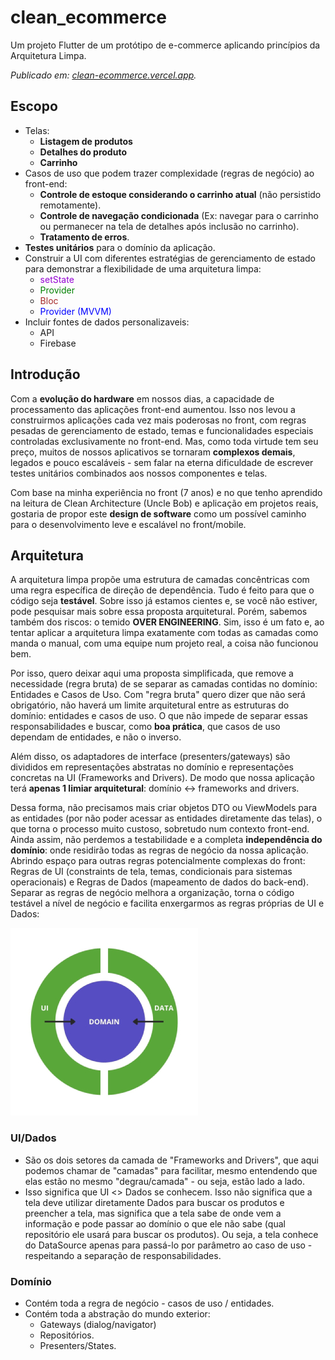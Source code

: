 # clean_ecommerce

Um projeto Flutter de um protótipo de e-commerce aplicando princípios da Arquitetura Limpa.

_Publicado em: [clean-ecommerce.vercel.app](https://clean-ecommerce.vercel.app/)._

## Escopo

- Telas:
    - **Listagem de produtos**
    - **Detalhes do produto**
    - **Carrinho**
- Casos de uso que podem trazer complexidade (regras de negócio) ao front-end:
    - **Controle de estoque considerando o carrinho atual** (não persistido remotamente).
    - **Controle de navegação condicionada** (Ex: navegar para o carrinho ou permanecer na tela de detalhes após inclusão no carrinho).
    - **Tratamento de erros**.
- **Testes unitários** para o domínio da aplicação.
- Construir a UI com diferentes estratégias de gerenciamento de estado para demonstrar a flexibilidade de uma arquitetura limpa:
    - <font color="darkviolet">setState</font>
    - <font color="green">Provider</font>
    - <font color="brown">Bloc</font>
    - <font color="blue">Provider (MVVM)</font>
- Incluir fontes de dados personalizaveis:
    - API
    - Firebase

## Introdução

Com a **evolução do hardware** em nossos dias, a capacidade de processamento das aplicações front-end aumentou.
Isso nos levou a construirmos aplicações cada vez mais poderosas no front, com regras pesadas de gerenciamento
de estado, temas e funcionalidades especiais controladas exclusivamente no front-end. Mas, como toda virtude
tem seu preço, muitos de nossos aplicativos se tornaram **complexos demais**, legados e pouco escaláveis - sem falar na eterna dificuldade de escrever testes unitários combinados aos nossos componentes e telas.

Com base na minha experiência no front (7 anos) e no que tenho aprendido na leitura de Clean Architecture (Uncle Bob) e aplicação em projetos reais, gostaria de propor este **design de software** como um possível caminho para o desenvolvimento leve e escalável no front/mobile.

## Arquitetura

A arquitetura limpa propõe uma estrutura de camadas concêntricas com uma regra específica de direção de dependência. Tudo é feito para que o código seja **testável**. Sobre isso já estamos cientes e, se você não estiver, pode pesquisar mais sobre essa proposta arquitetural. Porém, sabemos também dos riscos: o temido **OVER ENGINEERING**. Sim, isso é um fato e, ao tentar aplicar a arquitetura limpa exatamente com todas as camadas
como manda o manual, com uma equipe num projeto real, a coisa não funcionou bem.

Por isso, quero deixar aqui uma proposta simplificada, que remove a necessidade (regra bruta) de se separar
as camadas contidas no domínio: Entidades e Casos de Uso. Com "regra bruta" quero dizer que não será obrigatório, não haverá um limite arquitetural entre as estruturas do domínio: entidades e casos de uso. O que não impede de separar essas responsabilidades e buscar, como **boa prática**, que casos de uso dependam de entidades, e não o inverso.

Além disso, os adaptadores de interface (presenters/gateways) são divididos em representações abstratas no
domínio e representações concretas na UI (Frameworks and Drivers). De modo que nossa aplicação terá **apenas 1 limiar arquitetural**: domínio <-> frameworks and drivers.

Dessa forma, não precisamos mais criar objetos DTO ou ViewModels para as entidades (por não poder acessar as entidades diretamente das telas), o que torna o processo muito custoso, sobretudo num contexto front-end. Ainda assim, não perdemos a testabilidade e a completa **independência do domínio**: onde residirão todas as regras de negócio da nossa aplicação. Abrindo espaço para outras regras potencialmente complexas do front: Regras de UI (constraints de tela, temas, condicionais para sistemas operacionais) e Regras de Dados (mapeamento de dados do back-end). Separar as regras de negócio melhora a organização, torna o código testável a nível de negócio e facilita enxergarmos as regras próprias de UI e Dados:

![Arquitetura](/architecture.jpg "Arquitetura")

### UI/Dados

- São os dois setores da camada de "Frameworks and Drivers", que aqui podemos chamar de "camadas" para facilitar, mesmo entendendo que elas estão no mesmo "degrau/camada" - ou seja, estão lado a lado.
- Isso significa que UI <> Dados se conhecem. Isso não significa que a tela deve utilizar diretamente Dados para buscar os produtos e preencher a tela, mas significa que a tela sabe de onde vem a informação e pode passar ao domínio o que ele não sabe (qual repositório ele usará para buscar os produtos). Ou seja, a tela conhece do DataSource apenas para passá-lo por parâmetro ao caso de uso - respeitando a separação de responsabilidades.

### Domínio

- Contém toda a regra de negócio - casos de uso / entidades.
- Contém toda a abstração do mundo exterior:
    - Gateways (dialog/navigator)
    - Repositórios.
    - Presenters/States.